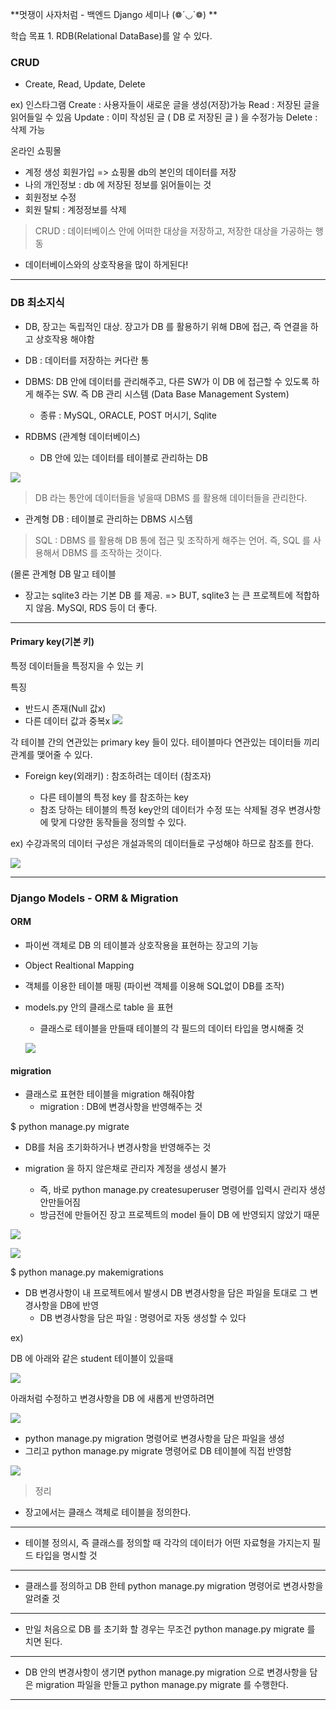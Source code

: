 **멋쟁이 사자처럼 - 백엔드 Django 세미나 (❁´◡`❁)
**

학습 목표 1. RDB(Relational DataBase)를 알 수 있다.

### CRUD

- Create, Read, Update, Delete
 
ex) 인스타그램
Create : 사용자들이 새로운 글을 생성(저장)가능
Read : 저장된 글을 읽어들일 수 있음
Update : 이미 작성된 글 ( DB 로 저장된 글 ) 을 수정가능
Delete : 삭제 가능

온라인 쇼핑몰
- 계정 생성 회원가입 => 쇼핑몰 db의 본인의 데이터를 저장
- 나의 개인정보 : db 에 저장된 정보를 읽어들이는 것
- 회원정보 수정 
- 회원 탈퇴 : 계정정보를 삭제 

> CRUD : 데이터베이스 안에 어떠한 대상을 저장하고, 저장한 대상을 가공하는 행동


- 데이터베이스와의 상호작용을 많이 하게된다!

---

### DB 최소지식

- DB, 장고는 독립적인 대상. 
장고가 DB 를 활용하기 위해 DB에 접근, 즉 연결을 하고 상호작용 해야함

- DB : 데이터를 저장하는 커다란 통
   
- DBMS: DB 안에 데이터를 관리해주고, 다른 SW가 이 DB 에 접근할 수 있도록 하게 해주는 SW. 즉 DB 관리 시스템
(Data Base Management System)
  - 종류 : MySQL, ORACLE, POST 머시기, Sqlite
    
- RDBMS (관계형 데이터베이스)
    - DB 안에 있는 데이터를 테이블로 관리하는 DB

![](https://velog.velcdn.com/images/msung99/post/732116e1-c8cd-4c39-8e5f-4551276c0954/image.png)

> DB 라는 통안에 데이터들을 넣을때 DBMS 를 활용해 데이터들을 관리한다.
   - 관계형 DB : 테이블로 관리하는 DBMS 시스템

> SQL : DBMS 를 활용해 DB 통에 접근 및 조작하게 해주는 언어.
즉, SQL 를 사용해서 DBMS 를 조작하는 것이다.

(몰론 관계형 DB 말고 테이블

- 장고는 sqlite3 라는 기본 DB 를 제공. => BUT, sqlite3 는 큰 프로젝트에 적합하지 않음. MySQl, RDS 등이 더 좋다.

---

#### Primary key(기본 키)

특정 데이터들을 특정지을 수 있는 키

특징
- 반드시 존재(Null 값x)
- 다른 데이터 값과 중복x
![](https://velog.velcdn.com/images/msung99/post/e7daadb6-1da3-4243-83ca-bc2b4a31b639/image.png)

   
각 테이블 간의 연관있는 primary key 들이 있다.
테이블마다 연관있는 데이터들 끼리 관계를 맺어줄 수 있다.

- Foreign  key(외래키) : 참조하려는 데이터 (참조자)
 
   - 다른 테이블의 특정 key 를 참조하는 key
   - 참조 당하는 테이블의 특정 key안의 데이터가 수정 또는 삭제될 경우 변경사항에 맞게 다양한 동작들을 정의할 수 있다.
   
   
ex) 수강과목의 데이터 구성은 개설과목의 데이터들로 구성해야 하므로 참조를 한다.

![](https://velog.velcdn.com/images/msung99/post/50325261-940a-4e8d-817d-4f43a9a9adb4/image.png)


---


### Django Models - ORM & Migration


#### ORM
- 파이썬 객체로 DB 의 테이블과 상호작용을 표현하는 장고의 기능 
- Object Realtional Mapping
- 객체를 이용한 테이블 매핑 (파이썬 객체를 이용해 SQL없이 DB를 조작)
- models.py 안의 클래스로 table 을 표현
  - 클래스로 테이블을 만들때 테이블의 각 필드의 데이터 타입을 명시해줄 것
  
  ![](https://velog.velcdn.com/images/msung99/post/a624d8b2-b03b-435f-a9a6-f5455908e9fe/image.png)

  

#### migration

- 클래스로 표현한 테이블을 migration 해줘야함
    - migration : DB에 변경사항을 반영해주는 것



$ python manage.py migrate  
  - DB를 처음 초기화하거나 변경사항을 반영해주는 것
  
  - migration 을 하지 않은채로 관리자 계정을 생성시 불가
     - 즉, 바로 python manage.py createsuperuser 명령어를 입력시 관리자 생성 안만들어짐
     - 방금전에 만들어진 장고 프로젝트의 model 들이 DB 에 반영되지 않았기 때문

![](https://velog.velcdn.com/images/msung99/post/1a3c42aa-f97f-4a9b-833b-43feb0053106/image.png)

![](https://velog.velcdn.com/images/msung99/post/a877c7af-e1b1-4bef-9636-0f4d2fc5babd/image.png)

$ python manage.py makemigrations

   - DB 변경사항이 내 프로젝트에서 발생시 DB 변경사항을 담은 파일을 토대로 그 변경사항을 DB에 반영
      - DB 변경사항을 담은 파일 : 명령어로 자동 생성할 수 있다
      

ex) 

DB 에 아래와 같은 student 테이블이 있을때

![](https://velog.velcdn.com/images/msung99/post/5024d5f7-bfd6-4223-9ce1-344c5ec3fc31/image.png)

아래처럼 수정하고 변경사항을 DB 에 새롭게 반영하려면

![](https://velog.velcdn.com/images/msung99/post/fe10faff-8825-426b-b65f-af1009c2445a/image.png)

- python manage.py migration 명령어로 변경사항을 담은 파일을 생성
- 그리고 python manage.py migrate 명령어로 DB 테이블에 직접 반영함

![](https://velog.velcdn.com/images/msung99/post/8d5c502d-10f1-4f88-ae30-a2fdccab1235/image.png)


> 정리
- 장고에서는 클래스 객체로 테이블을 정의한다.
---
- 테이블 정의시, 즉 클래스를 정의할 때 각각의 데이터가 어떤 자료형을 가지는지 필드 타입을 명시할 것
---
- 클래스를 정의하고 DB 한테 python manage.py migration 명령어로 변경사항을 알려줄 것
---
- 만일 처음으로 DB 를 초기화 할 경우는 무조건 python manage.py migrate 를 치면 된다.
---
- DB 안의 변경사항이 생기면 python manage.py migration 으로 변경사항을 담은 migration 파일을 만들고 python manage.py migrate 를 수행한다.

---





